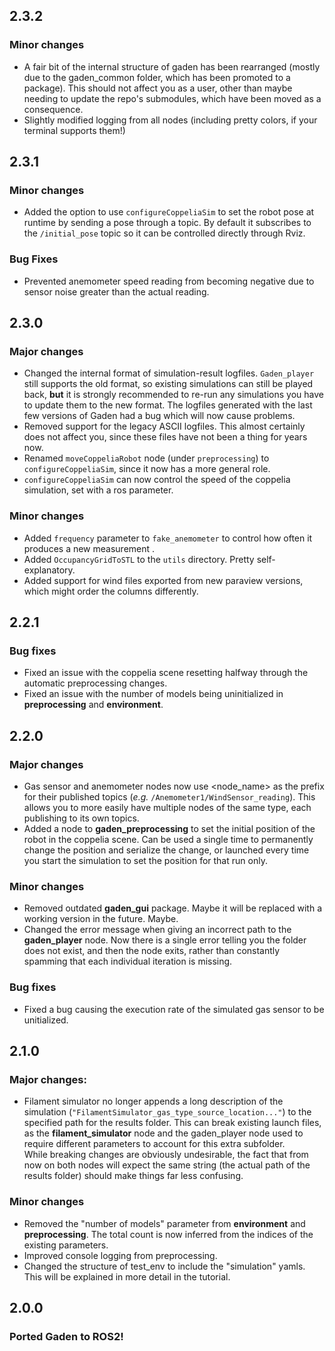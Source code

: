 ## 2.3.2
### Minor changes
- A fair bit of the internal structure of gaden has been rearranged (mostly due to the gaden_common folder, which has been promoted to a package). This should not affect you as a user, other than maybe needing to update the repo's submodules, which have been moved as a consequence.
- Slightly modified logging from all nodes (including pretty colors, if your terminal supports them!)

## 2.3.1
### Minor changes
- Added the option to use `configureCoppeliaSim` to set the robot pose at runtime by sending a pose through a topic. By default it subscribes to the `/initial_pose` topic so it can be controlled directly through Rviz.

### Bug Fixes
- Prevented anemometer speed reading from becoming negative due to sensor noise greater than the actual reading.


## 2.3.0
### Major changes
- Changed the internal format of simulation-result logfiles. `Gaden_player` still supports the old format, so existing simulations can still be played back, **but** it is strongly recommended to re-run any simulations you have to update them to the new format. The logfiles generated with the last few versions of Gaden had a bug which will now cause problems.
- Removed support for the legacy ASCII logfiles. This almost certainly does not affect you, since these files have not been a thing for years now.
- Renamed `moveCoppeliaRobot` node (under `preprocessing`) to `configureCoppeliaSim`, since it now has a more general role.
- `configureCoppeliaSim` can now control the speed of the coppelia simulation, set with a ros parameter.

### Minor changes
- Added `frequency` parameter to `fake_anemometer` to control how often it produces a new measurement .
- Added `OccupancyGridToSTL` to the `utils` directory. Pretty self-explanatory.
- Added support for wind files exported from new paraview versions, which might order the columns differently.

## 2.2.1

### Bug fixes
- Fixed an issue with the coppelia scene resetting halfway through the automatic preprocessing changes.
- Fixed an issue with the number of models being uninitialized in **preprocessing** and **environment**.

## 2.2.0

### Major changes
- Gas sensor and anemometer nodes now use <node_name> as the prefix for their published topics (*e.g.* `/Anemometer1/WindSensor_reading`). This allows you to more easily have multiple nodes of the same type, each publishing to its own topics.
- Added a node to **gaden_preprocessing** to set the initial position of the robot in the coppelia scene. Can be used a single time to permanently change the position and serialize the change, or launched every time you start the simulation to set the position for that run only.

### Minor changes
- Removed outdated **gaden_gui** package. Maybe it will be replaced with a working version in the future. Maybe.
- Changed the error message when giving an incorrect path to the **gaden_player** node. Now there is a single error telling you the folder does not exist, and then the node exits, rather than constantly spamming that each individual iteration is missing.

### Bug fixes
- Fixed a bug causing the execution rate of the simulated gas sensor to be unitialized.

## 2.1.0

### Major changes:
- Filament simulator no longer appends a long description of the simulation (`"FilamentSimulator_gas_type_source_location..."`) to the specified path for the results folder. This can break existing launch files, as the **filament_simulator** node and the gaden_player node used to require different parameters to account for this extra subfolder. 
</br>While breaking changes are obviously undesirable, the fact that from now on both nodes will expect the same string (the actual path of the results folder) should make things far less confusing.

### Minor changes
- Removed the "number of models" parameter from **environment** and **preprocessing**. The total count is now inferred from the indices of the existing parameters.
- Improved console logging from preprocessing.
- Changed the structure of test_env to include the "simulation" yamls. This will be explained in more detail in the tutorial.

## 2.0.0
### Ported Gaden to ROS2!